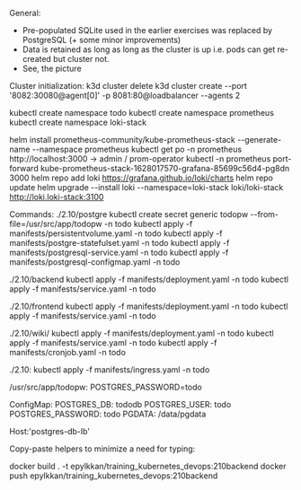 General: 
- Pre-populated SQLite used in the earlier exercises was replaced by PostgreSQL (+ some minor improvements)
- Data is retained as long as long as the cluster is up i.e. pods can get re-created but cluster not.
- See, the picture

Cluster initialization:
k3d cluster delete
k3d cluster create --port '8082:30080@agent[0]' -p 8081:80@loadbalancer --agents 2

kubectl create namespace todo
kubectl create namespace prometheus
kubectl create namespace loki-stack

helm install prometheus-community/kube-prometheus-stack --generate-name --namespace prometheus
kubectl get po -n prometheus
http://localhost:3000 -> admin / prom-operator
kubectl -n prometheus port-forward kube-prometheus-stack-1628017570-grafana-85699c56d4-pg8dn 3000
helm repo add loki https://grafana.github.io/loki/charts
helm repo update
helm upgrade --install loki --namespace=loki-stack loki/loki-stack
http://loki.loki-stack:3100


Commands: 
./2.10/postgre
kubectl create secret generic todopw --from-file=/usr/src/app/todopw -n todo
kubectl apply -f manifests/persistentvolume.yaml -n todo
kubectl apply -f manifests/postgre-statefulset.yaml -n todo
kubectl apply -f manifests/postgresql-service.yaml -n todo
kubectl apply -f manifests/postgresql-configmap.yaml -n todo

./2.10/backend
kubectl apply -f manifests/deployment.yaml -n todo
kubectl apply -f manifests/service.yaml -n todo

./2.10/frontend
kubectl apply -f manifests/deployment.yaml -n todo
kubectl apply -f manifests/service.yaml -n todo

./2.10/wiki/
kubectl apply -f manifests/deployment.yaml -n todo
kubectl apply -f manifests/service.yaml -n todo
kubectl apply -f manifests/cronjob.yaml -n todo

./2.10:
kubectl apply -f manifests/ingress.yaml -n todo

/usr/src/app/todopw: 
  POSTGRES_PASSWORD=todo

ConfigMap: 
  POSTGRES_DB: tododb
  POSTGRES_USER: todo
  POSTGRES_PASSWORD: todo
  PGDATA: /data/pgdata

Host:'postgres-db-lb'  


Copy-paste helpers to minimize a need for typing:

docker build . -t epylkkan/training_kubernetes_devops:210backend
docker push epylkkan/training_kubernetes_devops:210backend





